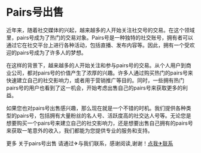 # Pairs号出售

近年来，随着社交媒体的兴起，越来越多的人开始关注社交号的交易。在这个领域里，pairs号成为了热门的交易对象。Pairs号是一种独特的社交账号，拥有者可以通过它在社交平台上进行各种活动，包括直播、发布内容等。因此，拥有一个受欢迎的pairs号成为了许多人的梦想。

在这样的背景下，越来越多的人开始关注和参与pairs号的交易。从个人用户到商业公司，都对pairs号的价值产生了浓厚的兴趣。许多人通过购买热门的pairs号来快速建立自己的社交影响力，或者用于营销推广等目的。同时，一些拥有热门pairs号的用户也看到了这一机会，开始考虑出售自己的pairs号来获取更多的利益。

如果您也对pairs号出售感兴趣，那么现在就是一个不错的时机。我们提供各种类型的pairs号，包括拥有大量粉丝的名人号、活跃度高的社交达人号等。无论您是想要购买一个pairs号来建立自己的社交影响力，还是想要出售自己拥有的pairs号来获取一笔意外的收入，我们都能为您提供专业的服务和支持。

更多 关于pairs号出售 请通过✈与我们联系，感谢阅读,谢谢！[点我✈联系](https://lm.k02.cc)